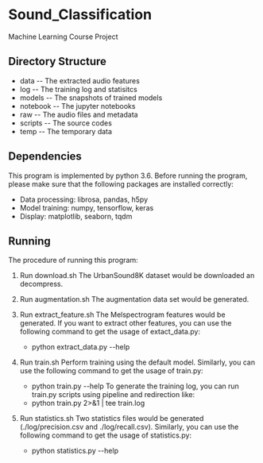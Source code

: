 # Sound_Classification
Machine Learning Course Project

## Directory Structure
* data     -- The extracted audio features
* log      -- The training log and statisitcs
* models   -- The snapshots of trained models
* notebook -- The jupyter notebooks
* raw      -- The audio files and metadata
* scripts  -- The source codes
* temp     -- The temporary data

## Dependencies
This program is implemented by python 3.6. Before running the program, please make sure that the following packages are installed correctly:
* Data processing: librosa, pandas, h5py
* Model training: numpy, tensorflow, keras
* Display: matplotlib, seaborn, tqdm

## Running
The procedure of running this program:
1) Run download.sh  The UrbanSound8K dataset would be downloaded an decompress.

2) Run augmentation.sh  The augmentation data set would be generated.

3) Run extract_feature.sh
    The Melspectrogram features would be generated. If you want to extract other features, you can use the following command to get the usage of extact_data.py:
    * python extract_data.py --help

4) Run train.sh
    Perform training using the default model. Similarly, you can use the following command to get the usage of train.py:
    * python train.py --help  To generate the training log, you can run train.py scripts using pipeline and redirection like:
    * python train.py 2>&1 | tee train.log


5) Run statistics.sh
    Two statistics files would be generated (./log/precision.csv and ./log/recall.csv). Similarly, you can use the following command to get the usage of statistics.py:
    * python statistics.py --help